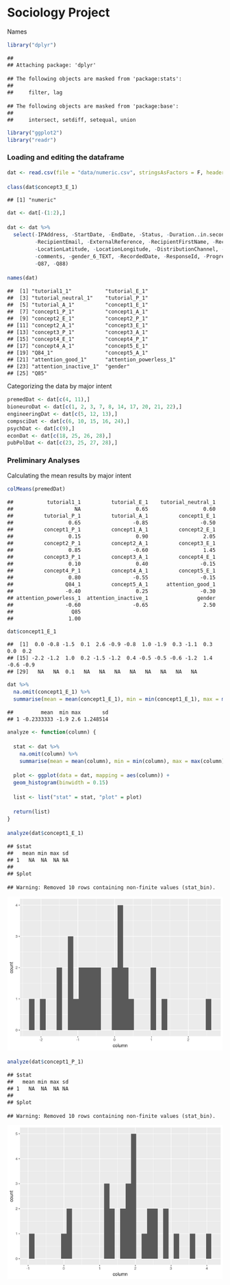 Sociology Project
================
Names

``` r
library("dplyr")
```

    ## 
    ## Attaching package: 'dplyr'

    ## The following objects are masked from 'package:stats':
    ## 
    ##     filter, lag

    ## The following objects are masked from 'package:base':
    ## 
    ##     intersect, setdiff, setequal, union

``` r
library("ggplot2")
library("readr")
```

### Loading and editing the dataframe

``` r
dat <- read.csv(file = "data/numeric.csv", stringsAsFactors = F, header=TRUE) 

class(dat$concept3_E_1)
```

    ## [1] "numeric"

``` r
dat <- dat[-(1:2),]

dat <- dat %>%
  select(-IPAddress, -StartDate, -EndDate, -Status, -Duration..in.seconds., 
         -RecipientEmail, -ExternalReference, -RecipientFirstName, -RecipientLastName, 
         -LocationLatitude, -LocationLongitude, -DistributionChannel, -UserLanguage, -Agree, 
         -comments, -gender_6_TEXT, -RecordedDate, -ResponseId, -Progress, -Finished, -Q86, 
         -Q87, -Q88)

names(dat)
```

    ##  [1] "tutorial1_1"           "tutorial_E_1"         
    ##  [3] "tutorial_neutral_1"    "tutorial_P_1"         
    ##  [5] "tutorial_A_1"          "concept1_E_1"         
    ##  [7] "concept1_P_1"          "concept1_A_1"         
    ##  [9] "concept2_E_1"          "concept2_P_1"         
    ## [11] "concept2_A_1"          "concept3_E_1"         
    ## [13] "concept3_P_1"          "concept3_A_1"         
    ## [15] "concept4_E_1"          "concept4_P_1"         
    ## [17] "concept4_A_1"          "concept5_E_1"         
    ## [19] "Q84_1"                 "concept5_A_1"         
    ## [21] "attention_good_1"      "attention_powerless_1"
    ## [23] "attention_inactive_1"  "gender"               
    ## [25] "Q85"

Categorizing the data by major intent

``` r
premedDat <- dat[c(4, 11),]
bioneuroDat <- dat[c(1, 2, 3, 7, 8, 14, 17, 20, 21, 22),]
engineeringDat <- dat[c(5, 12, 13),]
compsciDat <- dat[c(6, 10, 15, 16, 24),]
psychDat <- dat[c(9),]
econDat <- dat[c(18, 25, 26, 28),]
pubPolDat <- dat[c(23, 25, 27, 28),]
```

### Preliminary Analyses

Calculating the mean results by major
    intent

``` r
colMeans(premedDat)
```

    ##           tutorial1_1          tutorial_E_1    tutorial_neutral_1 
    ##                    NA                  0.65                  0.60 
    ##          tutorial_P_1          tutorial_A_1          concept1_E_1 
    ##                  0.65                 -0.85                 -0.50 
    ##          concept1_P_1          concept1_A_1          concept2_E_1 
    ##                  0.15                  0.90                  2.05 
    ##          concept2_P_1          concept2_A_1          concept3_E_1 
    ##                  0.85                 -0.60                  1.45 
    ##          concept3_P_1          concept3_A_1          concept4_E_1 
    ##                  0.10                  0.40                 -0.15 
    ##          concept4_P_1          concept4_A_1          concept5_E_1 
    ##                  0.80                 -0.55                 -0.15 
    ##                 Q84_1          concept5_A_1      attention_good_1 
    ##                 -0.40                  0.25                 -0.30 
    ## attention_powerless_1  attention_inactive_1                gender 
    ##                 -0.60                 -0.65                  2.50 
    ##                   Q85 
    ##                  1.00

``` r
dat$concept1_E_1
```

    ##  [1]  0.0 -0.8 -1.5  0.1  2.6 -0.9 -0.8  1.0 -1.9  0.3 -1.1  0.3  0.0  0.2
    ## [15] -2.2 -1.2  1.0  0.2 -1.5 -1.2  0.4 -0.5 -0.5 -0.6 -1.2  1.4 -0.6 -0.9
    ## [29]   NA   NA  0.1   NA   NA   NA   NA   NA   NA   NA   NA

``` r
dat %>%
  na.omit(concept1_E_1) %>%
  summarise(mean = mean(concept1_E_1), min = min(concept1_E_1), max = max(concept1_E_1), sd = sd(concept1_E_1))
```

    ##         mean  min max       sd
    ## 1 -0.2333333 -1.9 2.6 1.248514

``` r
analyze <- function(column) {
  
  stat <- dat %>%
    na.omit(column) %>%
    summarise(mean = mean(column), min = min(column), max = max(column), sd = sd(column))
  
  plot <- ggplot(data = dat, mapping = aes(column)) +
  geom_histogram(binwidth = 0.15)
  
  list <- list("stat" = stat, "plot" = plot)
  
  return(list)
}

analyze(dat$concept1_E_1)
```

    ## $stat
    ##   mean min max sd
    ## 1   NA  NA  NA NA
    ## 
    ## $plot

    ## Warning: Removed 10 rows containing non-finite values (stat_bin).

![](project_files/figure-gfm/means-1.png)<!-- -->

``` r
analyze(dat$concept1_P_1)
```

    ## $stat
    ##   mean min max sd
    ## 1   NA  NA  NA NA
    ## 
    ## $plot

    ## Warning: Removed 10 rows containing non-finite values (stat_bin).

![](project_files/figure-gfm/means-2.png)<!-- -->
